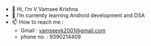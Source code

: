 - 👋 Hi, I’m V Vamsee Krishna
- 🌱 I’m currently learning Android development and DSA
- 📫 How to reach me :
    - Gmail : vamseevk2001@gmail.com 
    - phone no. : 9390214409

<!---
vamseevk2001/vamseevk2001 is a ✨ special ✨ repository because its `README.md` (this file) appears on your GitHub profile.
You can click the Preview link to take a look at your changes.
--->
